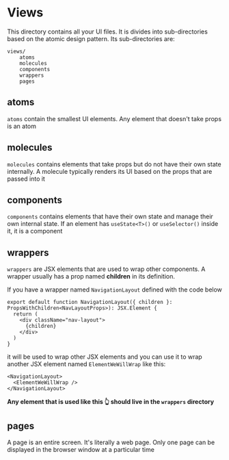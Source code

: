 # Views

This directory contains all your UI files. It is divides into sub-directories based on the atomic design pattern. Its sub-directories are:

```
views/
    atoms
    molecules
    components
    wrappers
    pages
```

## atoms
`atoms` contain the smallest UI elements. Any element that doesn't take props is an atom

## molecules
`molecules` contains elements that take props but do not have their own state internally. A molecule typically renders its UI based on the props that are passed into it

## components
`components` contains elements that have their own state and manage their own internal state. If an element has `useState<T>()` or `useSelector()` inside it, it is a component

## wrappers
`wrappers` are JSX elements that are used to wrap other components. A wrapper usually has a prop named **children** in its definition.

If you have a wrapper named `NavigationLayout` defined with the code below

```
export default function NavigationLayout({ children }: PropsWithChildren<NavLayoutProps>): JSX.Element {
  return (
    <div className="nav-layout">
      {children}
    </div>
  )
}
```

it will be used to wrap other JSX elements and you can use it to wrap another JSX element named `ElementWeWillWrap` like this:

```
<NavigationLayout>
  <ElementWeWillWrap />
</NavigationLayout>
```

**Any element that is used like this 👆 should live in the `wrappers` directory**

## pages
A page is an entire screen. It's literally a web page. Only one page can be displayed in the browser window at a particular time